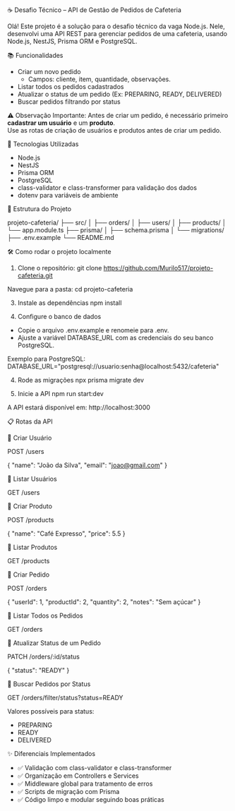 
☕ Desafio Técnico – API de Gestão de Pedidos de Cafeteria

Olá! Este projeto é a solução para o desafio técnico da vaga Node.js. Nele, desenvolvi uma API REST para gerenciar pedidos de uma cafeteria, usando Node.js, NestJS, Prisma ORM e PostgreSQL.

📚 Funcionalidades

- Criar um novo pedido  
  - Campos: cliente, item, quantidade, observações.
- Listar todos os pedidos cadastrados
- Atualizar o status de um pedido (Ex: PREPARING, READY, DELIVERED)
- Buscar pedidos filtrando por status

⚠️ Observação Importante:
Antes de criar um pedido, é necessário primeiro **cadastrar um usuário** e um **produto**.  
Use as rotas de criação de usuários e produtos antes de criar um pedido.

🚀 Tecnologias Utilizadas

- Node.js
- NestJS
- Prisma ORM
- PostgreSQL
- class-validator e class-transformer para validação dos dados
- dotenv para variáveis de ambiente

📂 Estrutura do Projeto

projeto-cafeteria/
├── src/
│   ├── orders/
│   ├── users/
│   ├── products/
│   └── app.module.ts
├── prisma/
│   ├── schema.prisma
│   └── migrations/
├── .env.example
└── README.md


🛠️ Como rodar o projeto localmente

1) Clone o repositório: 
 git clone https://github.com/Murilo517/projeto-cafeteria.git

Navegue para a pasta: cd projeto-cafeteria

3) Instale as dependências
 npm install

4) Configure o banco de dados

- Copie o arquivo .env.example e renomeie para .env.
- Ajuste a variável DATABASE_URL com as credenciais do seu banco PostgreSQL.

Exemplo para PostgreSQL:
DATABASE_URL="postgresql://usuario:senha@localhost:5432/cafeteria"

4) Rode as migrações
 npx prisma migrate dev

5) Inicie a API
 npm run start:dev

A API estará disponível em: http://localhost:3000


📋 Rotas da API

🔹 Criar Usuário

POST /users

{
  "name": "João da Silva",
  "email": "joao@gmail.com"
}

🔹 Listar Usuários

GET /users

🔹 Criar Produto

POST /products

{
  "name": "Café Expresso",
  "price": 5.5
}

🔹 Listar Produtos

GET /products

🔹 Criar Pedido

POST /orders

{
  "userId": 1,
  "productId": 2,
  "quantity": 2,
  "notes": "Sem açúcar"
}

🔹 Listar Todos os Pedidos

GET /orders

🔹 Atualizar Status de um Pedido

PATCH /orders/:id/status

{
  "status": "READY"
}

🔹 Buscar Pedidos por Status

GET /orders/filter/status?status=READY

Valores possíveis para status:
- PREPARING
- READY
- DELIVERED



✨ Diferenciais Implementados

- ✅ Validação com class-validator e class-transformer
- ✅ Organização em Controllers e Services
- ✅ Middleware global para tratamento de erros
- ✅ Scripts de migração com Prisma
- ✅ Código limpo e modular seguindo boas práticas
